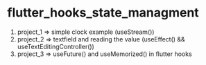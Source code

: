 # flutter_hooks_state_managment

1. project_1 => simple clock example (useStream())
2. project_2 => textfield and reading the value (useEffect() && useTextEditingController())
3. project_3 => useFuture() and useMemorized() in flutter hooks
